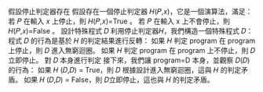 假設停止判定器存在
    假設存在一個停止判定器 𝐻(𝑃,𝑥)，它是一個演算法，滿足：
    若 𝑃 在輸入 𝑥 上停止，則 𝐻(𝑃,𝑥)=True 。
    若 𝑃 在輸入 x 上不會停止，則 𝐻(𝑃,𝑥)=False 。
設計特殊程式 𝐷 利用停止判定器𝐻，我們構造一個特殊程式 𝐷：
    程式 𝐷 的行為是基於 𝐻 的判定結果進行反轉： 
    如果 𝐻 判定 program 在 program 上停止，則 𝐷 進入無窮迴圈。 
    如果 𝐻 判定 program 在 program 上不停止，則 𝐷 立即停止。
對 𝐷 本身進行判定 接下來，我們讓 program=D 本身，並觀察 𝐷(𝐷) 的行為： 
如果 𝐻 (𝐷,𝐷) = True，則 𝐷 根據設計進入無窮迴圈，這與 𝐻 的判定矛盾。 如果 𝐻 (𝐷,𝐷) = False，則 𝐷立即停止，這也與 𝐻 的判定矛盾。